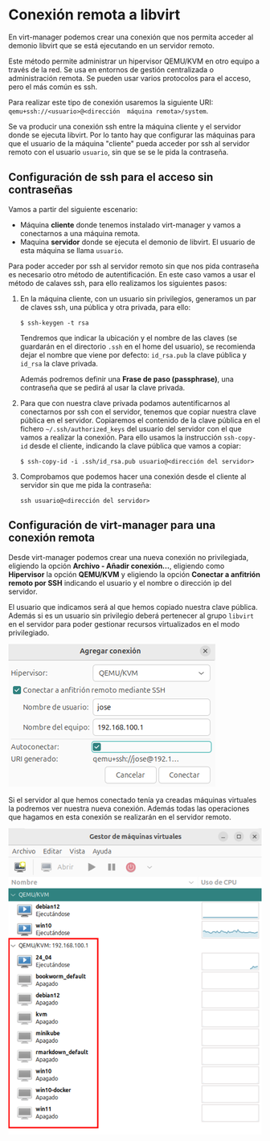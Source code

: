 #  Conexión remota a libvirt

En virt-manager podemos crear una conexión que nos permita acceder al demonio libvirt que se está ejecutando en un servidor remoto.

Este método permite administrar un hipervisor QEMU/KVM en otro equipo a través de la red. Se usa en entornos de gestión centralizada o administración remota. Se pueden usar varios protocolos para el acceso, pero el más común es ssh.

Para realizar este tipo de conexión usaremos la siguiente URI: `qemu+ssh://<usuario>@<dirección  máquina remota>/system`.

Se va producir una conexión ssh entre la máquina cliente y el servidor donde se ejecuta libvirt. Por lo tanto hay que configurar las máquinas para que el usuario de la máquina "cliente" pueda acceder por ssh al servidor remoto con el usuario `usuario`, sin que se se le pida la contraseña.

## Configuración de ssh para el acceso sin contraseñas

Vamos a partir del siguiente escenario:

* Máquina **cliente** donde tenemos instalado virt-manager y vamos a conectarnos a una máquina remota.
* Maquina **servidor** donde se ejecuta el demonio de libvirt. El usuario de esta máquina se llama `usuario`.

Para poder acceder por ssh al servidor remoto sin que nos pida contraseña es necesario otro método de autentificación. En este caso vamos a usar el método de calaves ssh, para ello realizamos los siguientes pasos:

1. En la máquina cliente, con un usuario sin privilegios, generamos un par de claves ssh, una pública y otra privada, para ello:

    ```
    $ ssh-keygen -t rsa
    ```

    Tendremos que indicar la ubicación y el nombre de las claves (se guardarán en el directorio `.ssh` en el home del usuario), se recomienda dejar el nombre que viene por defecto: `id_rsa.pub` la clave pública y `id_rsa` la clave privada.

    Además podremos definir una **Frase de paso (passphrase)**, una contraseña que se pedirá al usar la clave privada.

2. Para que con nuestra clave privada podamos autentificarnos al conectarnos por ssh con el servidor, tenemos que copiar nuestra clave pública en el servidor. Copiaremos el contenido de la clave pública en el fichero `~/.ssh/authorized_keys` del usuario del servidor con el que vamos a realizar la conexión. Para ello usamos la instrucción `ssh-copy-id` desde el cliente, indicando la clave pública que vamos a copiar:

    ```
    $ ssh-copy-id -i .ssh/id_rsa.pub usuario@<dirección del servidor>
    ```

3. Comprobamos que podemos hacer una conexión desde el cliente al servidor sin que me pida la contraseña:

    ```
    ssh usuario@<dirección del servidor>
    ```

## Configuración de virt-manager para una conexión remota

Desde virt-manager podemos crear una nueva conexión no privilegiada, eligiendo la opción **Archivo - Añadir conexión...**, eligiendo como **Hipervisor** la opción **QEMU/KVM** y eligiendo la opción **Conectar a anfitrión remoto por SSH** indicando el usuario y el nombre o dirección ip del servidor.

El usuario que indicamos será al que hemos copiado nuestra clave pública. Además si es un usuario sin privilegio deberá pertenecer al grupo `libvirt` en el servidor para poder gestionar recursos virtualizados en el modo privilegiado.

![remoto](img/remoto1.png)

Si el servidor al que hemos conectado tenía ya creadas máquinas virtuales la podremos ver nuestra nueva conexión. Además todas las operaciones que hagamos en esta conexión se realizarán en el servidor remoto.

![remoto](img/remoto2.png)
